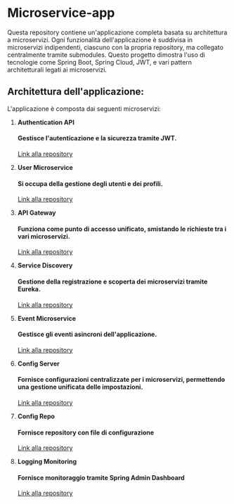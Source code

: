 # Microservice-app
Questa repository contiene un'applicazione completa basata su architettura a microservizi. Ogni funzionalità dell'applicazione è suddivisa in microservizi indipendenti, ciascuno con la propria repository, ma collegato centralmente tramite submodules. Questo progetto dimostra l'uso di tecnologie come Spring Boot, Spring Cloud, JWT, e vari pattern architetturali legati ai microservizi.

## Architettura dell'applicazione:
L'applicazione è composta dai seguenti microservizi:

1. **Authentication API**
   #### Gestisce l'autenticazione e la sicurezza tramite JWT.
   [Link alla repository](https://github.com/V-Merola/authentication-api)

2. **User Microservice**
   #### Si occupa della gestione degli utenti e dei profili.
   [Link alla repository](https://github.com/V-Merola/user-ms)

3. **API Gateway**
    #### Funziona come punto di accesso unificato, smistando le richieste tra i vari microservizi.
    [Link alla repository](https://github.com/V-Merola/api-gateway)

4. **Service Discovery**
   #### Gestione della registrazione e scoperta dei microservizi tramite Eureka.
   [Link alla repository](https://github.com/V-Merola/discovery-ms)

5. **Event Microservice**
   #### Gestisce gli eventi asincroni dell'applicazione.
   [Link alla repository](https://github.com/V-Merola/event-ms)

6. **Config Server**
   #### Fornisce configurazioni centralizzate per i microservizi, permettendo una gestione unificata delle impostazioni.
   [Link alla repository](https://github.com/V-Merola/ConfigServer)

7. **Config Repo**
   #### Fornisce repository con file di configurazione
   [Link alla repository](https://github.com/V-Merola/config-repo)

8. **Logging Monitoring**
   #### Fornisce monitoraggio tramite Spring Admin Dashboard
   [Link alla repository](https://github.com/V-Merola/logging-monitoring-ms)

